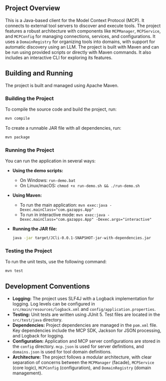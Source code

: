 ## Project Overview

This is a Java-based client for the Model Context Protocol (MCP). It connects to external tool servers to discover and execute tools. The project features a robust architecture with components like `MCPManager`, `MCPService`, and `MCPConfig` for managing connections, services, and configurations. It uses a `DomainRegistry` for organizing tools into domains, with support for automatic discovery using an LLM. The project is built with Maven and can be run using provided scripts or directly with Maven commands. It also includes an interactive CLI for exploring its features.

## Building and Running

The project is built and managed using Apache Maven.

### Building the Project

To compile the source code and build the project, run:

```bash
mvn compile
```

To create a runnable JAR file with all dependencies, run:

```bash
mvn package
```

### Running the Project

You can run the application in several ways:

*   **Using the demo scripts:**
    *   On Windows: `run-demo.bat`
    *   On Linux/macOS: `chmod +x run-demo.sh && ./run-demo.sh`

*   **Using Maven:**
    *   To run the main application: `mvn exec:java -Dexec.mainClass="com.gazapps.App"`
    *   To run in interactive mode: `mvn exec:java -Dexec.mainClass="com.gazapps.App" -Dexec.args="interactive"`

*   **Running the JAR file:**

    ```bash
    java -jar target/JCli-0.0.1-SNAPSHOT-jar-with-dependencies.jar
    ```

### Testing the Project

To run the unit tests, use the following command:

```bash
mvn test
```

## Development Conventions

*   **Logging:** The project uses SLF4J with a Logback implementation for logging. Log levels can be configured in `src/main/resources/logback.xml` and `config/application.properties`.
*   **Testing:** Unit tests are written using JUnit 5. Test files are located in the `src/test/java` directory.
*   **Dependencies:** Project dependencies are managed in the `pom.xml` file. Key dependencies include the MCP SDK, Jackson for JSON processing, and Logback for logging.
*   **Configuration:** Application and MCP server configurations are stored in the `config` directory. `mcp.json` is used for server definitions, and `domains.json` is used for tool domain definitions.
*   **Architecture:** The project follows a modular architecture, with clear separation of concerns between the `MCPManager` (facade), `MCPService` (core logic), `MCPConfig` (configuration), and `DomainRegistry` (domain management).
